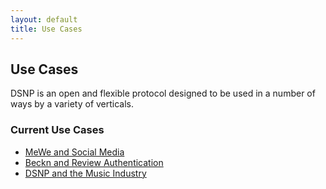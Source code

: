 ```yaml
---
layout: default
title: Use Cases
---
```


## Use Cases

DSNP is an open and flexible protocol designed to be used in a number
of ways by a variety of verticals. 

### Current Use Cases

- [MeWe and Social Media](MeWe-use-case.html)
- [Beckn and Review Authentication](Beckn-use-case.html)
- [DSNP and the Music Industry](music-use-case.html)
